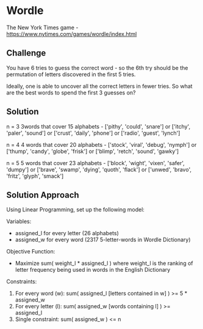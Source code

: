 # Wordle
The New York Times game - https://www.nytimes.com/games/wordle/index.html

## Challenge
You have 6 tries to guess the correct word - so the 6th try should be the permutation of letters discovered in the first 5 tries.

Ideally, one is able to uncover all the correct letters in fewer tries.
So what are the best words to spend the first 3 guesses on?

## Solution
n = 3 
3words that cover 15 alphabets - ['pithy', 'could', 'snare'] or ['itchy', 'paler', 'sound'] or ['crust', 'daily', 'phone'] or ['radio', 'guest', 'lynch']

n = 4 
4 words that cover 20 alphabets - ['stock', 'viral', 'debug', 'nymph'] or ['thump', 'candy', 'globe', 'frisk'] or ['blimp', 'retch', 'sound', 'gawky']

n = 5
5 words that cover 23 alphabets - ['block', 'wight', 'vixen', 'safer', 'dumpy'] or ['brave', 'swamp', 'dying', 'quoth', 'flack'] or ['unwed', 'bravo', 'fritz', 'glyph', 'smack']

## Solution Approach
Using Linear Programming, set up the following model:

Variables: 
 - assigned_l for every letter (26 alphabets)
 - assigned_w for every word (2317 5-letter-words in Wordle Dictionary)

Objective Function: 
 - Maximize sum( weight_l * assigned_l )
 where weight_l is the ranking of letter frequency being used in words in the English Dictionary

Constraints: 
 1. For every word (w): 	sum( assigned_l [letters contained in w] ) >= 5 * assigned_w
 2. For every letter (l): 	sum( assigned_w [words containing l] ) >= assigned_l
 3. Single constraint: 		sum( assigned_w ) <= n